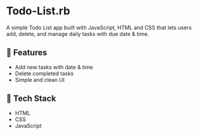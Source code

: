 # Todo-List.rb
A simple Todo List app built with JavaScript, HTML and CSS that lets users add, delete, and manage daily tasks with due date &amp; time.
<br>
## 🚀 Features
- Add new tasks with date & time  
- Delete completed tasks  
- Simple and clean UI  

## 📂 Tech Stack
- HTML  
- CSS  
- JavaScript  
